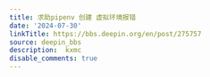```yaml
---
title: 求助pipenv 创建 虚拟环境报错
date: '2024-07-30'
linkTitle: https://bbs.deepin.org/en/post/275757
source: deepin_bbs
description:  kxmc 
disable_comments: true
---
```


